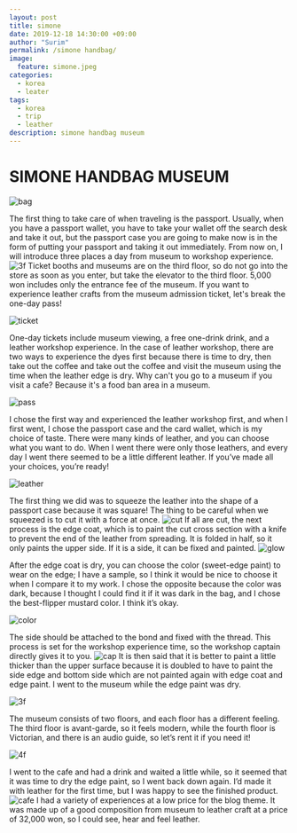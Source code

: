 ```yaml
---
layout: post
title: simone
date: 2019-12-18 14:30:00 +09:00
author: "Surim"
permalink: /simone handbag/
image:
  feature: simone.jpeg
categories:
  - korea
  - leater
tags:
  - korea
  - trip
  - leather
description: simone handbag museum
---
```


# SIMONE  HANDBAG MUSEUM

![bag](/img/post/02/bag.JPG)

The first thing to take care of when traveling is the passport. Usually, when you have a passport wallet, you have to take your wallet off the search desk and take it out, but the passport case you are going to make now is in the form of putting your passport and taking it out immediately. From now on, I will introduce three places a day from museum to workshop experience.
![3f](/img/post/02/3floor.JPG)
Ticket booths and museums are on the third floor, so do not go into the store as soon as you enter, but take the elevator to the third floor. 5,000 won includes only the entrance fee of the museum. If you want to experience leather crafts from the museum admission ticket, let's break the one-day pass!

![ticket](/img/post/02/ticket.JPG)

One-day tickets include museum viewing, a free one-drink drink, and a leather workshop experience. In the case of leather workshop, there are two ways to experience the dyes first because there is time to dry, then take out the coffee and take out the coffee and visit the museum using the time when the leather edge is dry. Why can't you go to a museum if you visit a cafe? Because it's a food ban area in a museum.

![pass](/img/post/02/pass&card.JPG)

I chose the first way and experienced the leather workshop first, and when I first went, I chose the passport case and the card wallet, which is my choice of taste. There were many kinds of leather, and you can choose what you want to do. When I went there were only those leathers, and every day I went there seemed to be a little different leather. If you’ve made all your choices, you’re ready!

![leather](/img/post/02/leather.JPG)

The first thing we did was to squeeze the leather into the shape of a passport case because it was square! The thing to be careful when we squeezed is to cut it with a force at once.
![cut](/img/post/02/cut.JPG)
If all are cut, the next process is the edge coat, which is to paint the cut cross section with a knife to prevent the end of the leather from spreading. It is folded in half, so it only paints the upper side. If it is a side, it can be fixed and painted.
![glow](/img/post/02/glow.JPG)

After the edge coat is dry, you can choose the color (sweet-edge paint) to wear on the edge; I have a sample, so I think it would be nice to choose it when I compare it to my work. I chose the opposite because the color was dark, because I thought I could find it if it was dark in the bag, and I chose the best-flipper mustard color. I think it’s okay.

![color](/img/post/02/color.JPG)

The side should be attached to the bond and fixed with the thread. This process is set for the workshop experience time, so the workshop captain directly gives it to you.
![cap](/img/post/02/captin.JPG)
It is then said that it is better to paint a little thicker than the upper surface because it is doubled to have to paint the side edge and bottom side which are not painted again with edge coat and edge paint. I went to the museum while the edge paint was dry.

![3f](/img/post/02/aaa.JPG)

The museum consists of two floors, and each floor has a different feeling. The third floor is avant-garde, so it feels modern, while the fourth floor is Victorian, and there is an audio guide, so let’s rent it if you need it!

![4f](/img/post/02/4floor.JPG)

I went to the cafe and had a drink and waited a little while, so it seemed that it was time to dry the edge paint, so I went back down again. I’d made it with leather for the first time, but I was happy to see the finished product.
![cafe](/img/post/02/cafe.JPG)
I had a variety of experiences at a low price for the blog theme. It was made up of a good composition from museum to leather craft at a price of 32,000 won, so I could see, hear and feel leather.
